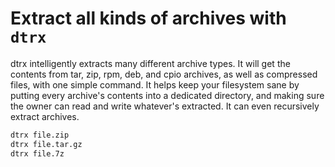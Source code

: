 # Extract all kinds of archives with `dtrx`

dtrx intelligently extracts many different archive types. It will get the contents from tar, zip, rpm, deb, and cpio archives, as well as compressed files, with one simple command. It helps keep your filesystem sane by putting every archive's contents into a dedicated directory, and making sure the owner can read and write whatever's extracted. It can even recursively extract archives.

```sh
dtrx file.zip
dtrx file.tar.gz
dtrx file.7z
```
